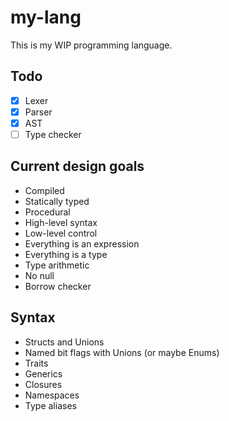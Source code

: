 ﻿# my-lang

This is my WIP programming language.

## Todo
- [x] Lexer
- [x] Parser
- [x] AST
- [ ] Type checker

## Current design goals
- Compiled
- Statically typed
- Procedural
- High-level syntax
- Low-level control
- Everything is an expression
- Everything is a type
- Type arithmetic
- No null
- Borrow checker

## Syntax
- Structs and Unions
- Named bit flags with Unions (or maybe Enums)
- Traits
- Generics
- Closures
- Namespaces
- Type aliases
